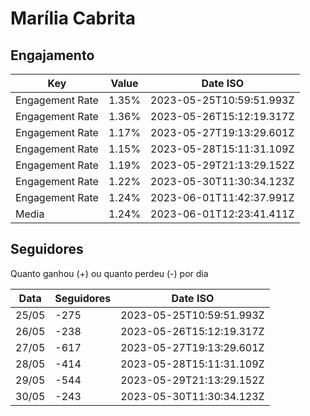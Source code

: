 # Marília Cabrita

## Engajamento

| Key             | Value | Date ISO                 |
| --------------- | ----- | ------------------------ |
| Engagement Rate | 1.35% | 2023-05-25T10:59:51.993Z |
| Engagement Rate | 1.36% | 2023-05-26T15:12:19.317Z |
| Engagement Rate | 1.17% | 2023-05-27T19:13:29.601Z |
| Engagement Rate | 1.15% | 2023-05-28T15:11:31.109Z |
| Engagement Rate | 1.19% | 2023-05-29T21:13:29.152Z |
| Engagement Rate | 1.22% | 2023-05-30T11:30:34.123Z |
| Engagement Rate | 1.24% | 2023-06-01T11:42:37.991Z |
| Media           | 1.24% | 2023-06-01T12:23:41.411Z |

## Seguidores

Quanto ganhou (+) ou quanto perdeu (-) por dia

| Data  | Seguidores | Date ISO                 |
| ----- | ---------- | ------------------------ |
| 25/05 | -275       | 2023-05-25T10:59:51.993Z |
| 26/05 | -238       | 2023-05-26T15:12:19.317Z |
| 27/05 | -617       | 2023-05-27T19:13:29.601Z |
| 28/05 | -414       | 2023-05-28T15:11:31.109Z |
| 29/05 | -544       | 2023-05-29T21:13:29.152Z |
| 30/05 | -243       | 2023-05-30T11:30:34.123Z |